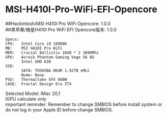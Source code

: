 # MSI-H410I-Pro-WiFi-EFI-Opencore  
##Hackintosh/MSI H410I Pro WiFi  Opencore: 1.0.0  
##黑苹果/微星H410I Pro WiFi EFI  Opencore版本: 1.0.0  
```  
Specs:  
CPU:   Intel Core i9 10900K   
MB:    MSI H410I Pro WiFi  
MEM:   Crucial Ballistix 16GB * 2 3600Mhz  
GPU:   Asrock Phantom Gaming Vege 56 8G  
       Intel UHD 630   
SSD:  
       SATA: TOSHIBA HK4R 1.92TB eMLC  
       Nvme: None  
PSU:   Thermaltake SFX 600W  
CASE:  Fractal Design Era ITX
```  
Selected Model: iMac 20,1  
IGPU calculate only  
important reminder: Remember to change SMBIOS before install system or do not log in your Apple ID before change SMBIOS.  
